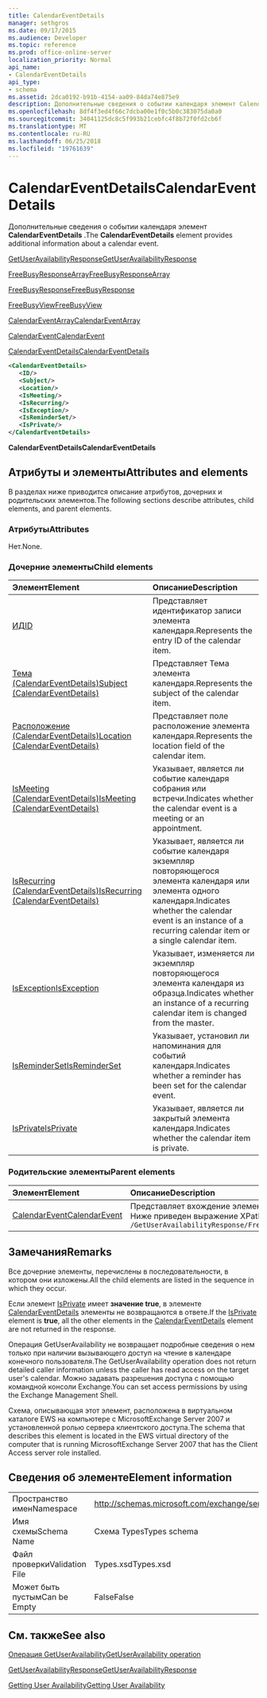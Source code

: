 ```yaml
---
title: CalendarEventDetails
manager: sethgros
ms.date: 09/17/2015
ms.audience: Developer
ms.topic: reference
ms.prod: office-online-server
localization_priority: Normal
api_name:
- CalendarEventDetails
api_type:
- schema
ms.assetid: 2dca0192-b91b-4154-aa09-84da74e875e9
description: Дополнительные сведения о событии календаря элемент CalendarEventDetails.
ms.openlocfilehash: 8df4f3ed4f66c7dcba00e1f0c5b0c383075da0a0
ms.sourcegitcommit: 34041125dc8c5f993b21cebfc4f8b72f0fd2cb6f
ms.translationtype: MT
ms.contentlocale: ru-RU
ms.lasthandoff: 06/25/2018
ms.locfileid: "19761639"
---
```

# <a name="calendareventdetails"></a><span data-ttu-id="49e18-103">CalendarEventDetails</span><span class="sxs-lookup"><span data-stu-id="49e18-103">CalendarEventDetails</span></span>

<span data-ttu-id="49e18-104">Дополнительные сведения о событии календаря элемент **CalendarEventDetails** .</span><span class="sxs-lookup"><span data-stu-id="49e18-104">The **CalendarEventDetails** element provides additional information about a calendar event.</span></span> 
  
[<span data-ttu-id="49e18-105">GetUserAvailabilityResponse</span><span class="sxs-lookup"><span data-stu-id="49e18-105">GetUserAvailabilityResponse</span></span>](getuseravailabilityresponse.md)
  
[<span data-ttu-id="49e18-106">FreeBusyResponseArray</span><span class="sxs-lookup"><span data-stu-id="49e18-106">FreeBusyResponseArray</span></span>](freebusyresponsearray.md)
  
[<span data-ttu-id="49e18-107">FreeBusyResponse</span><span class="sxs-lookup"><span data-stu-id="49e18-107">FreeBusyResponse</span></span>](freebusyresponse.md)
  
[<span data-ttu-id="49e18-108">FreeBusyView</span><span class="sxs-lookup"><span data-stu-id="49e18-108">FreeBusyView</span></span>](freebusyview.md)
  
[<span data-ttu-id="49e18-109">CalendarEventArray</span><span class="sxs-lookup"><span data-stu-id="49e18-109">CalendarEventArray</span></span>](calendareventarray.md)
  
[<span data-ttu-id="49e18-110">CalendarEvent</span><span class="sxs-lookup"><span data-stu-id="49e18-110">CalendarEvent</span></span>](calendarevent.md)
  
[<span data-ttu-id="49e18-111">CalendarEventDetails</span><span class="sxs-lookup"><span data-stu-id="49e18-111">CalendarEventDetails</span></span>](calendareventdetails.md)
  
```xml
<CalendarEventDetails>
   <ID/>
   <Subject/>
   <Location/>
   <IsMeeting/>
   <IsRecurring/>
   <IsException/>
   <IsReminderSet/>
   <IsPrivate/>
</CalendarEventDetails>
```

 <span data-ttu-id="49e18-112">**CalendarEventDetails**</span><span class="sxs-lookup"><span data-stu-id="49e18-112">**CalendarEventDetails**</span></span>
## <a name="attributes-and-elements"></a><span data-ttu-id="49e18-113">Атрибуты и элементы</span><span class="sxs-lookup"><span data-stu-id="49e18-113">Attributes and elements</span></span>

<span data-ttu-id="49e18-114">В разделах ниже приводится описание атрибутов, дочерних и родительских элементов.</span><span class="sxs-lookup"><span data-stu-id="49e18-114">The following sections describe attributes, child elements, and parent elements.</span></span>
  
### <a name="attributes"></a><span data-ttu-id="49e18-115">Атрибуты</span><span class="sxs-lookup"><span data-stu-id="49e18-115">Attributes</span></span>

<span data-ttu-id="49e18-116">Нет.</span><span class="sxs-lookup"><span data-stu-id="49e18-116">None.</span></span>
  
### <a name="child-elements"></a><span data-ttu-id="49e18-117">Дочерние элементы</span><span class="sxs-lookup"><span data-stu-id="49e18-117">Child elements</span></span>

|<span data-ttu-id="49e18-118">**Элемент**</span><span class="sxs-lookup"><span data-stu-id="49e18-118">**Element**</span></span>|<span data-ttu-id="49e18-119">**Описание**</span><span class="sxs-lookup"><span data-stu-id="49e18-119">**Description**</span></span>|
|:-----|:-----|
|[<span data-ttu-id="49e18-120">ИД</span><span class="sxs-lookup"><span data-stu-id="49e18-120">ID</span></span>](id.md) <br/> |<span data-ttu-id="49e18-121">Представляет идентификатор записи элемента календаря.</span><span class="sxs-lookup"><span data-stu-id="49e18-121">Represents the entry ID of the calendar item.</span></span>  <br/> |
|[<span data-ttu-id="49e18-122">Тема (CalendarEventDetails)</span><span class="sxs-lookup"><span data-stu-id="49e18-122">Subject (CalendarEventDetails)</span></span>](subject-calendareventdetails.md) <br/> |<span data-ttu-id="49e18-123">Представляет Тема элемента календаря.</span><span class="sxs-lookup"><span data-stu-id="49e18-123">Represents the subject of the calendar item.</span></span>  <br/> |
|[<span data-ttu-id="49e18-124">Расположение (CalendarEventDetails)</span><span class="sxs-lookup"><span data-stu-id="49e18-124">Location (CalendarEventDetails)</span></span>](location-calendareventdetails.md) <br/> |<span data-ttu-id="49e18-125">Представляет поле расположение элемента календаря.</span><span class="sxs-lookup"><span data-stu-id="49e18-125">Represents the location field of the calendar item.</span></span>  <br/> |
|[<span data-ttu-id="49e18-126">IsMeeting (CalendarEventDetails)</span><span class="sxs-lookup"><span data-stu-id="49e18-126">IsMeeting (CalendarEventDetails)</span></span>](ismeeting-calendareventdetails.md) <br/> |<span data-ttu-id="49e18-127">Указывает, является ли событие календаря собрания или встречи.</span><span class="sxs-lookup"><span data-stu-id="49e18-127">Indicates whether the calendar event is a meeting or an appointment.</span></span>  <br/> |
|[<span data-ttu-id="49e18-128">IsRecurring (CalendarEventDetails)</span><span class="sxs-lookup"><span data-stu-id="49e18-128">IsRecurring (CalendarEventDetails)</span></span>](isrecurring-calendareventdetails.md) <br/> |<span data-ttu-id="49e18-129">Указывает, является ли событие календаря экземпляр повторяющегося элемента календаря или элемента одного календаря.</span><span class="sxs-lookup"><span data-stu-id="49e18-129">Indicates whether the calendar event is an instance of a recurring calendar item or a single calendar item.</span></span>  <br/> |
|[<span data-ttu-id="49e18-130">IsException</span><span class="sxs-lookup"><span data-stu-id="49e18-130">IsException</span></span>](isexception.md) <br/> |<span data-ttu-id="49e18-131">Указывает, изменяется ли экземпляр повторяющегося элемента календаря из образца.</span><span class="sxs-lookup"><span data-stu-id="49e18-131">Indicates whether an instance of a recurring calendar item is changed from the master.</span></span>  <br/> |
|[<span data-ttu-id="49e18-132">IsReminderSet</span><span class="sxs-lookup"><span data-stu-id="49e18-132">IsReminderSet</span></span>](isreminderset.md) <br/> |<span data-ttu-id="49e18-133">Указывает, установил ли напоминания для событий календаря.</span><span class="sxs-lookup"><span data-stu-id="49e18-133">Indicates whether a reminder has been set for the calendar event.</span></span>  <br/> |
|[<span data-ttu-id="49e18-134">IsPrivate</span><span class="sxs-lookup"><span data-stu-id="49e18-134">IsPrivate</span></span>](isprivate.md) <br/> |<span data-ttu-id="49e18-135">Указывает, является ли закрытый элемента календаря.</span><span class="sxs-lookup"><span data-stu-id="49e18-135">Indicates whether the calendar item is private.</span></span>  <br/> |
   
### <a name="parent-elements"></a><span data-ttu-id="49e18-136">Родительские элементы</span><span class="sxs-lookup"><span data-stu-id="49e18-136">Parent elements</span></span>

|<span data-ttu-id="49e18-137">**Элемент**</span><span class="sxs-lookup"><span data-stu-id="49e18-137">**Element**</span></span>|<span data-ttu-id="49e18-138">**Описание**</span><span class="sxs-lookup"><span data-stu-id="49e18-138">**Description**</span></span>|
|:-----|:-----|
|[<span data-ttu-id="49e18-139">CalendarEvent</span><span class="sxs-lookup"><span data-stu-id="49e18-139">CalendarEvent</span></span>](calendarevent.md) <br/> |<span data-ttu-id="49e18-140">Представляет вхождение элемента уникальный календаря.</span><span class="sxs-lookup"><span data-stu-id="49e18-140">Represents a unique calendar item occurrence.</span></span>  <br/> <span data-ttu-id="49e18-141">Ниже приведен выражение XPath 2.0 для этого элемента.</span><span class="sxs-lookup"><span data-stu-id="49e18-141">The following is the XPath 2.0 expression to this element:</span></span>  <br/>  `/GetUserAvailabilityResponse/FreeBusyResponseArray/FreeBusyResponse/FreeBusyView/CalendarEventArray/CalendarEvent[i]` <br/> |
   
## <a name="remarks"></a><span data-ttu-id="49e18-142">Замечания</span><span class="sxs-lookup"><span data-stu-id="49e18-142">Remarks</span></span>

<span data-ttu-id="49e18-143">Все дочерние элементы, перечислены в последовательности, в котором они изложены.</span><span class="sxs-lookup"><span data-stu-id="49e18-143">All the child elements are listed in the sequence in which they occur.</span></span> 
  
<span data-ttu-id="49e18-144">Если элемент [IsPrivate](isprivate.md) имеет **значение true**, в элементе [CalendarEventDetails](calendareventdetails.md) элементы не возвращаются в ответе.</span><span class="sxs-lookup"><span data-stu-id="49e18-144">If the [IsPrivate](isprivate.md) element is **true**, all the other elements in the [CalendarEventDetails](calendareventdetails.md) element are not returned in the response.</span></span> 
  
<span data-ttu-id="49e18-145">Операция GetUserAvailability не возвращает подробные сведения о нем только при наличии вызывающего доступ на чтение в календаре конечного пользователя.</span><span class="sxs-lookup"><span data-stu-id="49e18-145">The GetUserAvailability operation does not return detailed caller information unless the caller has read access on the target user's calendar.</span></span> <span data-ttu-id="49e18-146">Можно задавать разрешения доступа с помощью командной консоли Exchange.</span><span class="sxs-lookup"><span data-stu-id="49e18-146">You can set access permissions by using the Exchange Management Shell.</span></span>
  
<span data-ttu-id="49e18-147">Схема, описывающая этот элемент, расположена в виртуальном каталоге EWS на компьютере с MicrosoftExchange Server 2007 и установленной ролью сервера клиентского доступа.</span><span class="sxs-lookup"><span data-stu-id="49e18-147">The schema that describes this element is located in the EWS virtual directory of the computer that is running MicrosoftExchange Server 2007 that has the Client Access server role installed.</span></span>
  
## <a name="element-information"></a><span data-ttu-id="49e18-148">Сведения об элементе</span><span class="sxs-lookup"><span data-stu-id="49e18-148">Element information</span></span>

|||
|:-----|:-----|
|<span data-ttu-id="49e18-149">Пространство имен</span><span class="sxs-lookup"><span data-stu-id="49e18-149">Namespace</span></span>  <br/> |http://schemas.microsoft.com/exchange/services/2006/types  <br/> |
|<span data-ttu-id="49e18-150">Имя схемы</span><span class="sxs-lookup"><span data-stu-id="49e18-150">Schema Name</span></span>  <br/> |<span data-ttu-id="49e18-151">Схема Types</span><span class="sxs-lookup"><span data-stu-id="49e18-151">Types schema</span></span>  <br/> |
|<span data-ttu-id="49e18-152">Файл проверки</span><span class="sxs-lookup"><span data-stu-id="49e18-152">Validation File</span></span>  <br/> |<span data-ttu-id="49e18-153">Types.xsd</span><span class="sxs-lookup"><span data-stu-id="49e18-153">Types.xsd</span></span>  <br/> |
|<span data-ttu-id="49e18-154">Может быть пустым</span><span class="sxs-lookup"><span data-stu-id="49e18-154">Can be Empty</span></span>  <br/> |<span data-ttu-id="49e18-155">False</span><span class="sxs-lookup"><span data-stu-id="49e18-155">False</span></span>  <br/> |
   
## <a name="see-also"></a><span data-ttu-id="49e18-156">См. также</span><span class="sxs-lookup"><span data-stu-id="49e18-156">See also</span></span>



[<span data-ttu-id="49e18-157">Операция GetUserAvailability</span><span class="sxs-lookup"><span data-stu-id="49e18-157">GetUserAvailability operation</span></span>](getuseravailability-operation.md)
  
[<span data-ttu-id="49e18-158">GetUserAvailabilityResponse</span><span class="sxs-lookup"><span data-stu-id="49e18-158">GetUserAvailabilityResponse</span></span>](getuseravailabilityresponse.md)


[<span data-ttu-id="49e18-159">Getting User Availability</span><span class="sxs-lookup"><span data-stu-id="49e18-159">Getting User Availability</span></span>](http://msdn.microsoft.com/library/d4133fcb-9b0f-4e6b-aadf-a389da83516a%28Office.15%29.aspx)

